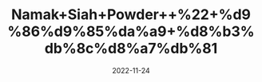 ---
title: 'Namak+Siah+Powder++%22+%d9%86%d9%85%da%a9+%d8%b3%db%8c%d8%a7%db%81'
date: '2022-11-24' 
metatag: '' 
inventory: '0' 
draft: false 
# meta description 
shortDescripton: 'Black+Salt+%22+Black+salt+has+antioxidant+properties+and+has+surprisingly+low+sodium+levels.+It+also+contains+important+minerals+like+iron%2c+calcium%2c+and+magnesium%2c+which+are+essential+to+healthy+bodies.'
description: 'Powder+%d9%be%d8%a7%d9%88%da%88%d8%b1'
longdescription: ''
tags: ''
brand: ''
subCategory: ''
unit: '1 kg-Pk'
sellCount: '0'
featured: False
# product Price
price: '100.0'
# Product Short Description
shortDescription: 'Black+Salt+%22+Black+salt+has+antioxidant+properties+and+has+surprisingly+low+sodium+levels.+It+also+contains+important+minerals+like+iron%2c+calcium%2c+and+magnesium%2c+which+are+essential+to+healthy+bodies.'
productID: '237C03D9-5524-ED11-9968-005056B3A416'
type: 'products'
category: 'Powder+%d9%be%d8%a7%d9%88%da%88%d8%b1' 
thumnailproduct: 'https://eraconnect.blob.core.windows.net/product-images/aminsaddiquidawakhana/237C03D9-5524-ED11-9968-005056B3A416.webp' 
images:
  - image: 'https://eraconnect.blob.core.windows.net/product-images/aminsaddiquidawakhana/237C03D9-5524-ED11-9968-005056B3A416.webp'  
Variants:
---